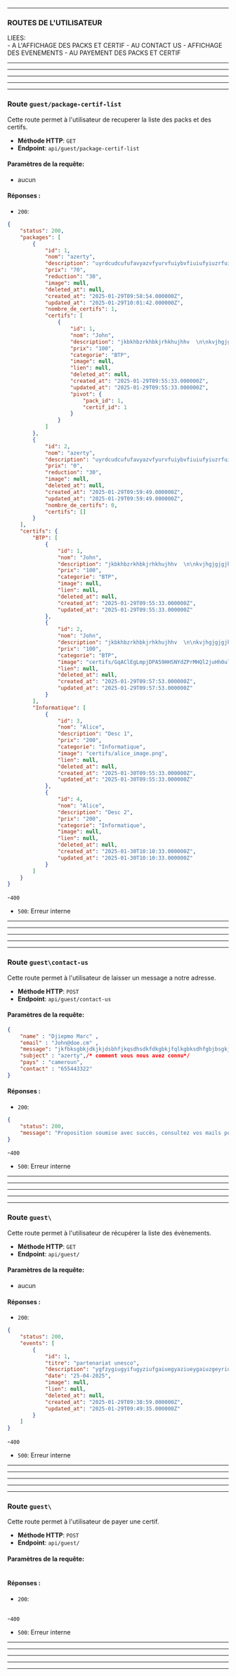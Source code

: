 
---

### ROUTES DE L'UTILISATEUR

LIEES:  
       -  A L'AFFICHAGE DES PACKS ET CERTIF 
       -  AU CONTACT US
       -  AFFICHAGE DES EVENEMENTS
       -  AU  PAYEMENT DES PACKS ET CERTIF


---
---
---

---
---

### Route `guest/package-certif-list`

Cette route permet à l'utilisateur de recuperer la liste des packs et des certifs.

- **Méthode HTTP**: `GET`
- **Endpoint**: `api/guest/package-certif-list`

#### Paramètres de la requête:

- aucun

#### Réponses :
- `200`:
````json
{
    "status": 200,
    "packages": [
        {
            "id": 1,
            "nom": "azerty",
            "description": "uyrdcudcufufavyazvfyurvfuiybvfiuiufyiuzrfuizr ferfuerfyib f",
            "prix": "70",
            "reduction": "30",
            "image": null,
            "deleted_at": null,
            "created_at": "2025-01-29T09:58:54.000000Z",
            "updated_at": "2025-01-29T10:01:42.000000Z",
            "nombre_de_certifs": 1,
            "certifs": [
                {
                    "id": 1,
                    "nom": "John",
                    "description": "jkbkhbzrkhbkjrhkhujhhv  \n\nkvjhgjgjgjhgjhgjhgjhgjgjhgjhgj\n\n\nhttps://youtube.com",
                    "prix": "100",
                    "categorie": "BTP",
                    "image": null,
                    "lien": null,
                    "deleted_at": null,
                    "created_at": "2025-01-29T09:55:33.000000Z",
                    "updated_at": "2025-01-29T09:55:33.000000Z",
                    "pivot": {
                        "pack_id": 1,
                        "certif_id": 1
                    }
                }
            ]
        },
        {
            "id": 2,
            "nom": "azerty",
            "description": "uyrdcudcufufavyazvfyurvfuiybvfiuiufyiuzrfuizr ferfuerfyib f",
            "prix": "0",
            "reduction": "30",
            "image": null,
            "deleted_at": null,
            "created_at": "2025-01-29T09:59:49.000000Z",
            "updated_at": "2025-01-29T09:59:49.000000Z",
            "nombre_de_certifs": 0,
            "certifs": []
        }
    ],
    "certifs": {
        "BTP": [
            {
                "id": 1,
                "nom": "John",
                "description": "jkbkhbzrkhbkjrhkhujhhv  \n\nkvjhgjgjgjhgjhgjhgjhgjgjhgjhgj\n\n\nhttps://youtube.com",
                "prix": "100",
                "categorie": "BTP",
                "image": null,
                "lien": null,
                "deleted_at": null,
                "created_at": "2025-01-29T09:55:33.000000Z",
                "updated_at": "2025-01-29T09:55:33.000000Z"
            },
            {
                "id": 2,
                "nom": "John",
                "description": "jkbkhbzrkhbkjrhkhujhhv  \n\nkvjhgjgjgjhgjhgjhgjhgjgjhgjhgj\n\n\nhttps://youtube.com",
                "prix": "100",
                "categorie": "BTP",
                "image": "certifs/GqAClEgLmpjDPA59HHSNYdZPrMHQl2juHh0ul3xt.png",
                "lien": null,
                "deleted_at": null,
                "created_at": "2025-01-29T09:57:53.000000Z",
                "updated_at": "2025-01-29T09:57:53.000000Z"
            }
        ],
        "Informatique": [
            {
                "id": 3,
                "nom": "Alice",
                "description": "Desc 1",
                "prix": "200",
                "categorie": "Informatique",
                "image": "certifs/alice_image.png",
                "lien": null,
                "deleted_at": null,
                "created_at": "2025-01-30T09:55:33.000000Z",
                "updated_at": "2025-01-30T09:55:33.000000Z"
            },
            {
                "id": 4,
                "nom": "Alice",
                "description": "Desc 2",
                "prix": "200",
                "categorie": "Informatique",
                "image": null,
                "lien": null,
                "deleted_at": null,
                "created_at": "2025-01-30T10:10:33.000000Z",
                "updated_at": "2025-01-30T10:10:33.000000Z"
            }
        ]
    }
}

````
-`400`
- `500`: Erreur interne

---
---
---

---
---


### Route `guest\contact-us`

Cette route permet à l'utilisateur de laisser un message a notre adresse.

- **Méthode HTTP**: `POST`
- **Endpoint**: `api/guest/contact-us`

#### Paramètres de la requête:
````json
{
    "name" : "Djiepmo Marc" ,
    "email" : "John@doe.cm" ,
    "message": "jkfbksgbkjdkjkjdsbhfjkqsdhsdkfdkgbkjfqlkgbksdhfgbjbsgkjdsbhgkjhbdqgkdjfgbkjsdbhkjhfbjkdbshgjkfhb" ,
    "subject" : "azerty",/* comment vous nous avez connu*/
    "pays" : "cameroun",
    "contact" : "655443322"
}
````

#### Réponses :
- `200`:
````json
{
    "status": 200,
    "message": "Proposition soumise avec succès, consultez vos mails pour le feedback"
}
````
-`400`
- `500`: Erreur interne

---
---
---

---
---




### Route `guest\`

Cette route permet à l'utilisateur de récupérer la liste des évènements.

- **Méthode HTTP**: `GET`
- **Endpoint**: `api/guest/`

#### Paramètres de la requête:

- aucun

#### Réponses :
- `200`:
````json
{
    "status": 200,
    "events": [
        {
            "id": 1,
            "titre": "partenariat unesco",
            "description": "ygfzygiugyifugyziufgaiuegyaziueygaiuzgeyriuygzgiy",
            "date": "25-04-2025",
            "image": null,
            "lien": null,
            "deleted_at": null,
            "created_at": "2025-01-29T09:38:59.000000Z",
            "updated_at": "2025-01-29T09:49:35.000000Z"
        }
    ]
}
````
-`400`
- `500`: Erreur interne

---
---
---

---
---


### Route `guest\`

Cette route permet à l'utilisateur de payer une certif.

- **Méthode HTTP**: `POST`
- **Endpoint**: `api/guest/`

#### Paramètres de la requête:
````json

````

#### Réponses :
- `200`:
````json

````
-`400`
- `500`: Erreur interne

---
---
---

---
---

